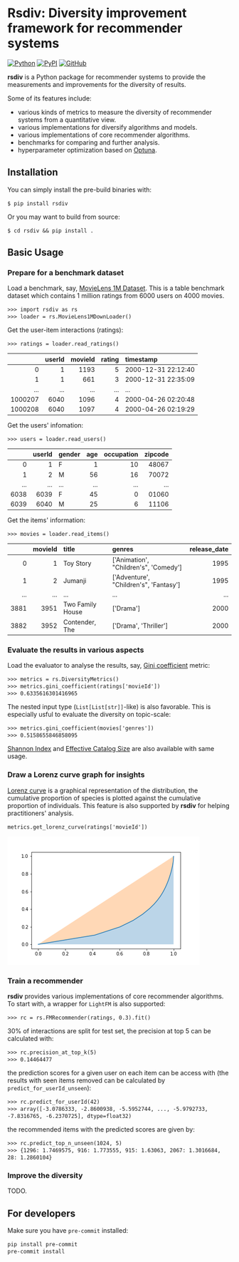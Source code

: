 # Rsdiv: Diversity improvement framework for recommender systems
[![Python](https://img.shields.io/badge/python-3.6%7C3.7%7C3.8%7C3.9-red?logo=Python&logoColor=white)](https://www.python.org)
[![PyPI](https://img.shields.io/pypi/v/rsdiv?color=green)](https://pypi.org/project/rsdiv/)
[![GitHub](https://img.shields.io/github/license/yuanlonghao/reranking?color=blue)](https://github.com/smartnews/rsdiv)

**rsdiv** is a Python package for recommender systems to provide the measurements and improvements for the diversity of results.

Some of its features include:
- various kinds of metrics to measure the diversity of recommender systems from a quantitative view.
- various implementations for diversify algorithms and models.
- various implementations of core recommender algorithms.
- benchmarks for comparing and further analysis.
- hyperparameter optimization based on [Optuna](https://github.com/optuna/optuna).

## Installation
You can simply install the pre-build binaries with:
```
$ pip install rsdiv
```
Or you may want to build from source:
```
$ cd rsdiv && pip install .
```
## Basic Usage
### Prepare for a benchmark dataset
Load a benchmark, say, [MovieLens 1M Dataset](https://grouplens.org/datasets/movielens/1m/). This is a table benchmark dataset which contains 1 million ratings from 6000 users on 4000 movies.
```
>>> import rsdiv as rs
>>> loader = rs.MovieLens1MDownLoader()
```
Get the user-item interactions (ratings):
```
>>> ratings = loader.read_ratings()
```
|    |   userId |   movieId |   rating | timestamp           |
|---:|---------:|----------:|---------:|:--------------------|
|  0 |        1 |      1193 |        5 | 2000-12-31 22:12:40 |
|  1 |        1 |       661 |        3 | 2000-12-31 22:35:09 |
|  ... |        ... |      ... |        ... | ... |
| 1000207 |     6040 |      1096 |        4 | 2000-04-26 02:20:48|
| 1000208 |     6040 |      1097 |        4 | 2000-04-26 02:19:29|

Get the users' infomation:
```
>>> users = loader.read_users()
```
|    |   userId | gender   |   age |   occupation |   zipcode |
|---:|---------:|:---------|------:|-------------:|----------:|
|  0 |        1 | F        |     1 |           10 |     48067 |
|  1 |        2 | M        |    56 |           16 |     70072 |
|  ... |        ... | ...        |    ... |     ... |   ... |
| 6038 |     6039 | F        |    45 |            0 |     01060 |
| 6039 |     6040 | M        |    25 |            6 |     11106 |

Get the items' information:
```
>>> movies = loader.read_items()
```
|    |   movieId | title      | genres      |   release_date |
|---:|----------:|:--------------|:-------|-------:|
|  0 |         1 | Toy Story   | [\'Animation\', "Children\'s", \'Comedy\']  |   1995 |
|  1 |         2 | Jumanji      | [\'Adventure\', "Children\'s", \'Fantasy\'] |   1995 |
|  ... |   ... | ... | ...     |   ... |
| 3881 | 3951 | Two Family House | ['Drama'] |   2000 |
| 3882 | 3952 | Contender, The   | ['Drama', 'Thriller'] |  2000 |

### Evaluate the results in various aspects
Load the evaluator to analyse the results, say, [Gini coefficient](https://en.wikipedia.org/wiki/Gini_coefficient) metric:
```
>>> metrics = rs.DiversityMetrics()
>>> metrics.gini_coefficient(ratings['movieId'])
>>> 0.6335616301416965
```
The nested input type (`List[List[str]]`-like) is also favorable. This is especially usful to evaluate the diversity on topic-scale:
```
>>> metrics.gini_coefficient(movies['genres'])
>>> 0.5158655846858095
```

[Shannon Index](https://en.wikipedia.org/wiki/Diversity_index#Shannon_index) and [Effective Catalog Size](https://www.businessinsider.com/how-netflix-recommendations-work-2016-9) are also available with same usage.

### Draw a Lorenz curve graph for insights
[Lorenz curve](https://en.wikipedia.org/wiki/Lorenz_curve) is a graphical representation of the distribution, the cumulative proportion of species is plotted against the cumulative proportion of individuals. This feature is also supported by **rsdiv** for helping practitioners' analysis.
```
metrics.get_lorenz_curve(ratings['movieId'])
```
![Lorenz](pics/Lorenz.png)

### Train a recommender
**rsdiv** provides various implementations of core recommender algorithms. To start with, a wrapper for `LightFM` is also supported:
```
>>> rc = rs.FMRecommender(ratings, 0.3).fit()
```
30% of interactions are split for test set, the precision at top 5 can be calculated with:
```
>>> rc.precision_at_top_k(5)
>>> 0.14464477
```
the prediction scores for a given user on each item can be access with (the results with seen items removed can be calculated by `predict_for_userId_unseen`):
```
>>> rc.predict_for_userId(42)
>>> array([-3.0786333, -2.8600938, -5.5952744, ..., -5.9792733, -7.8316765, -6.2370725], dtype=float32)
```
the recommended items with the predicted scores are given by:
```
>>> rc.predict_top_n_unseen(1024, 5)
>>> {1296: 1.7469575, 916: 1.773555, 915: 1.63063, 2067: 1.3016684, 28: 1.2860104}
```
### Improve the diversity
TODO.

## For developers
Make sure you have `pre-commit` installed:
```
pip install pre-commit
pre-commit install
```
